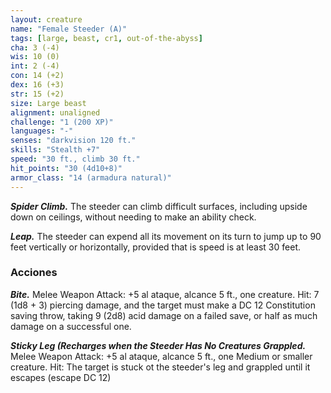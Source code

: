 ```yaml
---
layout: creature
name: "Female Steeder (A)"
tags: [large, beast, cr1, out-of-the-abyss]
cha: 3 (-4)
wis: 10 (0)
int: 2 (-4)
con: 14 (+2)
dex: 16 (+3)
str: 15 (+2)
size: Large beast
alignment: unaligned
challenge: "1 (200 XP)"
languages: "-"
senses: "darkvision 120 ft."
skills: "Stealth +7"
speed: "30 ft., climb 30 ft."
hit_points: "30 (4d10+8)"
armor_class: "14 (armadura natural)"
---
```


***Spider Climb.*** The steeder can climb difficult surfaces, including upside down on ceilings, without needing to make an ability check.

***Leap.*** The steeder can expend all its movement on its turn to jump up to 90 feet vertically or horizontally, provided that is speed is at least 30 feet.

### Acciones

***Bite.*** Melee Weapon Attack: +5 al ataque, alcance 5 ft., one creature. Hit: 7 (1d8 + 3) piercing damage, and the target must make a DC 12 Constitution saving throw, taking 9 (2d8) acid damage on a failed save, or half as much damage on a successful one.

***Sticky Leg (Recharges when the Steeder Has No Creatures Grappled.*** Melee Weapon Attack: +5 al ataque, alcance 5 ft., one Medium or smaller creature. Hit: The target is stuck ot the steeder's leg and grappled until it escapes (escape DC 12)